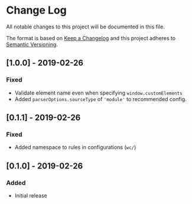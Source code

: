 # Change Log

All notable changes to this project will be documented in this file.

The format is based on [Keep a Changelog](http://keepachangelog.com/)
and this project adheres to [Semantic Versioning](http://semver.org/).

<!--
   PRs should document their user-visible changes (if any) in the
   Unreleased section, uncommenting the header as necessary.
-->

<!-- ## Unreleased -->

<!-- ### Changed -->

<!-- ### Added -->

<!-- ### Removed -->

<!-- ### Fixed -->

## [1.0.0] - 2019-02-26

### Fixed

- Validate element name even when specifying `window.customElements`
- Added `parserOptions.sourceType` of `'module'` to recommended config.

## [0.1.1] - 2019-02-26

### Fixed

- Added namespace to rules in configurations (`wc/`)

## [0.1.0] - 2019-02-26

### Added

- Initial release
